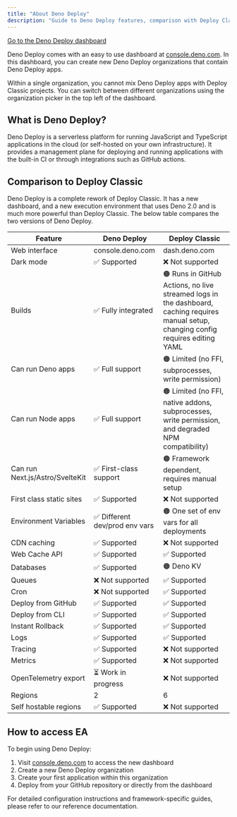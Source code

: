 ```yaml
---
title: "About Deno Deploy"
description: "Guide to Deno Deploy features, comparison with Deploy Classic, and getting started instructions for deployment."
---
```


<a href="https://console.deno.com" class="docs-cta deploy-cta">Go to the Deno
Deploy dashboard</a>

Deno Deploy comes with an easy to use dashboard at
[console.deno.com](https://console.deno.com). In this dashboard, you can create
new Deno Deploy organizations that contain Deno Deploy apps.

Within a single organization, you cannot mix Deno Deploy apps with Deploy
Classic projects. You can switch between different organizations using the
organization picker in the top left of the dashboard.

## What is Deno Deploy?

Deno Deploy is a serverless platform for running JavaScript and TypeScript
applications in the cloud (or self-hosted on your own infrastructure). It
provides a management plane for deploying and running applications with the
built-in CI or through integrations such as GitHub actions.

## Comparison to Deploy Classic

Deno Deploy is a complete rework of Deploy Classic. It has a new dashboard, and
a new execution environment that uses Deno 2.0 and is much more powerful than
Deploy Classic. The below table compares the two versions of Deno Deploy.

| Feature                         | Deno Deploy                    | Deploy Classic                                                                                                                          |
| ------------------------------- | ------------------------------ | --------------------------------------------------------------------------------------------------------------------------------------- |
| Web interface                   | console.deno.com               | dash.deno.com                                                                                                                           |
| Dark mode                       | ✅ Supported                   | ❌ Not supported                                                                                                                        |
| Builds                          | ✅ Fully integrated            | 🟠 Runs in GitHub Actions, no live streamed logs in the dashboard, caching requires manual setup, changing config requires editing YAML |
| Can run Deno apps               | ✅ Full support                | 🟠 Limited (no FFI, subprocesses, write permission)                                                                                     |
| Can run Node apps               | ✅ Full support                | 🟠 Limited (no FFI, native addons, subprocesses, write permission, and degraded NPM compatibility)                                      |
| Can run Next.js/Astro/SvelteKit | ✅ First-class support         | 🟠 Framework dependent, requires manual setup                                                                                           |
| First class static sites        | ✅ Supported                   | ❌ Not supported                                                                                                                        |
| Environment Variables           | ✅ Different dev/prod env vars | 🟠 One set of env vars for all deployments                                                                                              |
| CDN caching                     | ✅ Supported                   | ❌ Not supported                                                                                                                        |
| Web Cache API                   | ✅ Supported                   | ✅ Supported                                                                                                                            |
| Databases                       | ✅ Supported                   | 🟠 Deno KV                                                                                                                              |
| Queues                          | ❌ Not supported               | ✅ Supported                                                                                                                            |
| Cron                            | ❌ Not supported               | ✅ Supported                                                                                                                            |
| Deploy from GitHub              | ✅ Supported                   | ✅ Supported                                                                                                                            |
| Deploy from CLI                 | ✅ Supported                   | ✅ Supported                                                                                                                            |
| Instant Rollback                | ✅ Supported                   | ✅ Supported                                                                                                                            |
| Logs                            | ✅ Supported                   | ✅ Supported                                                                                                                            |
| Tracing                         | ✅ Supported                   | ❌ Not supported                                                                                                                        |
| Metrics                         | ✅ Supported                   | ❌ Not supported                                                                                                                        |
| OpenTelemetry export            | ⏳ Work in progress            | ❌ Not supported                                                                                                                        |
| Regions                         | 2                              | 6                                                                                                                                       |
| Self hostable regions           | ✅ Supported                   | ❌ Not supported                                                                                                                        |

## How to access EA

To begin using Deno Deploy:

1. Visit [console.deno.com](https://console.deno.com) to access the new
   dashboard
2. Create a new Deno Deploy organization
3. Create your first application within this organization
4. Deploy from your GitHub repository or directly from the dashboard

For detailed configuration instructions and framework-specific guides, please
refer to our reference documentation.
